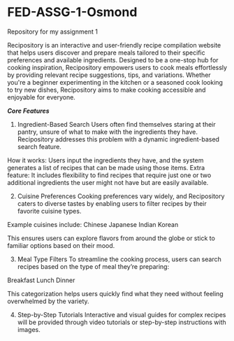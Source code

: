 # FED-ASSG-1-Osmond
Repository for my assignment 1

Recipository is an interactive and user-friendly recipe compilation website that helps users discover and prepare meals tailored to their specific preferences and available ingredients. Designed to be a one-stop hub for cooking inspiration, Recipository empowers users to cook meals effortlessly by providing relevant recipe suggestions, tips, and variations. Whether you're a beginner experimenting in the kitchen or a seasoned cook looking to try new dishes, Recipository aims to make cooking accessible and enjoyable for everyone.

***Core Features***
1. Ingredient-Based Search
Users often find themselves staring at their pantry, unsure of what to make with the ingredients they have. Recipository addresses this problem with a dynamic ingredient-based search feature.

How it works: Users input the ingredients they have, and the system generates a list of recipes that can be made using those items.
Extra feature: It includes flexibility to find recipes that require just one or two additional ingredients the user might not have but are easily available.

2. Cuisine Preferences
Cooking preferences vary widely, and Recipository caters to diverse tastes by enabling users to filter recipes by their favorite cuisine types.

Example cuisines include:
Chinese
Japanese
Indian
Korean

This ensures users can explore flavors from around the globe or stick to familiar options based on their mood.

3. Meal Type Filters
To streamline the cooking process, users can search recipes based on the type of meal they’re preparing:

Breakfast
Lunch
Dinner

This categorization helps users quickly find what they need without feeling overwhelmed by the variety.

4. Step-by-Step Tutorials
Interactive and visual guides for complex recipes will be provided through video tutorials or step-by-step instructions with images.